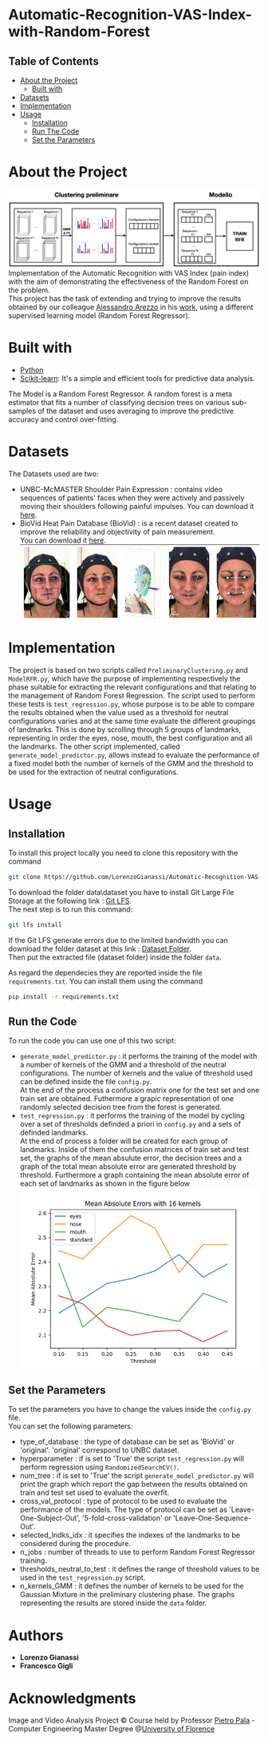 # Automatic-Recognition-VAS-Index-with-Random-Forest
## Table of Contents  
- [About the Project](#1)  
  - [Built with](#2)
- [Datasets](#3)
- [Implementation](#4)
- [Usage](#5)
  - [Installation](#6) 
  - [Run The Code](#7)
  - [Set the Parameters](#8)

# About the Project <a name="1"/>
![](Images/framework_scheme.jpg) <br/>
Implementation of the Automatic Recognition with VAS Index (pain index) with the aim of demonstrating the effectiveness of the Random Forest on the problem. <br/>
This project has the task of extending and trying to improve the results obtained by our colleague [Alessandro Arezzo](https://github.com/AlessandroArezzo) in his [work](https://github.com/AlessandroArezzo/Automatic-Recognition-VAS-Index), using a different supervised learning model (Random Forest Regressor).

# Built with <a name="2"/>
- [Python](https://www.python.org/)
- [Scikit-learn](https://scikit-learn.org/stable/): It's a simple and efficient tools for predictive data analysis.

The Model is a Random Forest Regressor. A random forest is a meta estimator that fits a number of classifying decision trees on various sub-samples of the dataset and uses averaging to improve the predictive accuracy and control over-fitting.

# Datasets <a name="3"/>
The Datasets used are two:
- UNBC-McMASTER Shoulder Pain Expression : contains video sequences of patients' faces when they were actively and passively moving their shoulders following painful impulses. You can download it [here](https://datasets.bifrost.ai/info/1439).
- BioVid Heat Pain Database (BioVid) :  is a recent dataset created to improve the reliability and objectivity of pain measurement. <br/>
 You can download it [here](https://nextcloud.univ-lille.fr/index.php/s/MjFirkrqBZmbb7w).<br/>
 ![](Images/Biovid.png) <br/>
# Implementation <a name="4"/>
The project is based on two scripts called ```PreliminaryClustering.py``` and ```ModelRFR.py```, which have the purpose of implementing respectively the phase suitable for extracting the relevant configurations and that relating to the management of Random Forest Regression. The script used to perform these tests is ```test_regression.py```, whose purpose is to be able to compare the results obtained when the value used as a threshold for neutral configurations varies and at the same time evaluate the different groupings of landmarks. This is done by scrolling through 5 groups of landmarks, representing in order the eyes, nose, mouth, the best configuration and all the landmarks. The other script implemented, called ```generate_model_predictor.py```, allows instead to evaluate the performance of a fixed model both the number of kernels of the GMM and the threshold to be used for the extraction of neutral configurations.

# Usage <a name="5"/>
## Installation <a name="6"/>
To install this project locally you need to clone this repository with the command
```sh
git clone https://github.com/LorenzoGianassi/Automatic-Recognition-VAS-Index-with-Random-Forest.git
```
To download the folder data\dataset you have to install Git Large File Storage at the following link : [Git LFS](https://git-lfs.github.com/).<br/>
The next step is to run this command:
```sh
git lfs install
```

If the Git LFS generate errors due to the limited bandwidth you can download the folder dataset at this link : [Dataset Folder](https://downgit.github.io/#/home?url=https:%2F%2Fgithub.com%2FLorenzoGianassi%2FAutomatic-Recognition-VAS-Index-with-Random-Forest%2Fblob%2Fgh-pages%2Fdata%2Fdataset%2Fdataset.7z).<br/>
Then put the extracted file (dataset folder) inside the folder ```data```.<br/>


As regard the dependecies they are reported inside the file ```requirements.txt```. You can install them using the command 
```sh
pip install -r requirements.txt
```

## Run the Code <a name="7"/>
To run the code you can use one of this two script:
- ```generate_model_predictor.py``` : it performs the training of the model with a number of kernels of the GMM and a threshold of the neutral configurations. The number of kernels and the value of threshold used can be defined inside the file ```config.py```.<br/> At the end of the process a confusion matrix one for the test set and one train set are obtained. Futhermore a grapic representation of one randomly selected decision tree from the forest is generated.
- ```test_regression.py``` : it performs the training of the model by cycling over a set of thresholds definded a priori in ```config.py``` and a sets of definded landmarks.<br/> At the end of process a folder will be created for each group of landmarks. Inside of them the confusion matrices of train set and test set, the graphs of the mean absulute error, the decision trees and a graph of the total mean absolute error are generated threshold by threshold. Furthermore a graph containing the mean absolute error of each set of landmarks as shown in the figure below 
![](Images/UNBC_Dataset_Optimized-5-fold_errors_graph.png) <br/>
## Set the Parameters <a name="8"/>
To set the parameters you have to change the values inside the ```config.py``` file. <br/>
You can set the following parameters:
- type_of_database : the type of database can be set as 'BioVid' or 'original'. 'original' correspond to UNBC dataset.
- hyperparameter : if is set to 'True' the script ```test_regression.py```  will perform regression using ```RandomizedSearchCV()```.
- num_tree : if is set to 'True' the script ```generate_model_predictor.py``` will print the graph which report the gap between the results obtained on train and test set used to evaluate the overfit.
- cross_val_protocol : type of protocol to be used to evaluate the performance of the models. The type of protocol can be set as 'Leave-One-Subject-Out', '5-fold-cross-validation' or 'Leave-One-Sequence-Out'.
- selected_lndks_idx : it specifies the indexes of the landmarks to be considered during the procedure.
- n_jobs : number of threads to use to perform Random Forest Regressor training.
- thresholds_neutral_to_test : it defines the range of threshold values to be used in the ```test_regression.py``` script.
- n_kernels_GMM : it defines the number of kernels to be used for the Gaussian Mixture in the preliminary clustering phase.
The graphs representing the results are stored inside the ```data``` folder.
# Authors
- **Lorenzo Gianassi**
- **Francesco Gigli**
# Acknowledgments
Image and Video Analysis Project © Course held by Professor [Pietro Pala](https://www.unifi.it/p-doc2-2012-200006-P-3f2a3d30372e2a.html) - Computer Engineering Master Degree @[University of Florence](https://www.unifi.it/changelang-eng.html)
